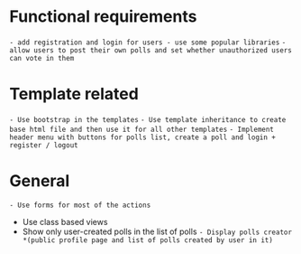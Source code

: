# Functional requirements
`- add registration and login for users - use some popular libraries`
`- allow users to post their own polls and set whether unauthorized users can vote in them`
# Template related
`- Use bootstrap in the templates`
`- Use template inheritance to create base html file and then use it for all other templates`
`- Implement header menu with buttons for polls list, create a poll and login + register / logout`
# General
`- Use forms for most of the actions`
- Use class based views
- Show only user-created polls in the list of polls 
`- Display polls creator *(public profile page and list of polls created by user in it)`